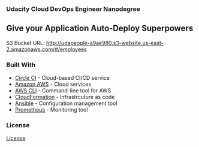 ### Udacity Cloud DevOps Engineer Nanodegree ###

## Give your Application Auto-Deploy Superpowers


S3 Bucket URL: http://udapeople-a9ae980.s3-website.us-east-2.amazonaws.com/#/employees

### Built With

- [Circle CI](www.circleci.com) - Cloud-based CI/CD service
- [Amazon AWS](https://aws.amazon.com/) - Cloud services
- [AWS CLI](https://aws.amazon.com/cli/) - Command-line tool for AWS
- [CloudFormation](https://aws.amazon.com/cloudformation/) - Infrastrcuture as code
- [Ansible](https://www.ansible.com/) - Configuration management tool
- [Prometheus](https://prometheus.io/) - Monitoring tool

### License

[License](LICENSE.md)
